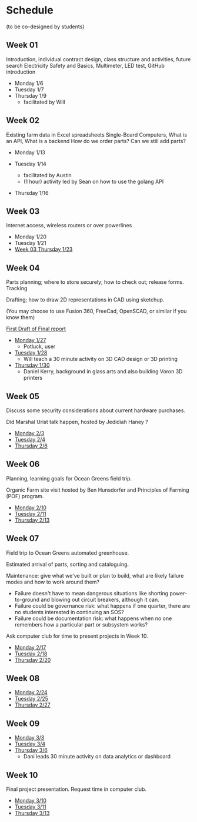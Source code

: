 # Schedule


(to be co-designed by students)

## Week 01

Introduction, individual contract design, class structure and activities, future search Electricity Safety and Basics, Multimeter, LED test, GitHub introduction

* Monday 1/6
* Tuesday 1/7
* Thursday 1/9
  * facilitated by Will   

## Week 02

Existing farm data in Excel spreadsheets Single-Board Computers, What is an API, What is a backend
How do we order parts? Can we still add parts?

* Monday 1/13
* Tuesday 1/14
  * facilitated by Austin
  * (1 hour) activity led by Sean on how to use the golang API

* Thursday 1/16

## Week 03

Internet access, wireless routers or over powerlines

* Monday 1/20
* Tuesday 1/21   
* [Week 03 Thursday 1/23](week-03/Thursday.md)

## Week 04

Parts planning; where to store securely; how to check out; release forms.
Tracking

Drafting; how to draw 2D representations in CAD using sketchup.

(You may choose to use Fusion 360, FreeCad, OpenSCAD, or similar if you know them) 

[First Draft of Final report]()

* [Monday 1/27](week-04/Monday.md)
  * Potluck, user
* [Tuesday 1/28](week-04/Tuesday.md)
  * Will teach a 30 minute activity on 3D CAD design or 3D printing
* [Thursday 1/30](week-04/Thursday.md)
  * Daniel Kerry, background in glass arts and also building Voron 3D printers

## Week 05

Discuss some security considerations about current hardware purchases.

Did Marshal Urist talk happen, hosted by Jedidiah Haney ?

* [Monday 2/3](week-05/Monday.md)
* [Tuesday 2/4](week-05/Tuesday.md)   
* [Thursday 2/6](week-05/Thursday.md)

## Week 06

Planning, learning goals for Ocean Greens field trip.

Organic Farm site visit hosted by Ben Hunsdorfer and Principles of Farming (POF) program.

* [Monday 2/10](week-06/Monday.md)
* [Tuesday 2/11](week-06/Tuesday.md)  
* [Thursday 2/13](week-06/Thursday.md)

## Week 07

Field trip to Ocean Greens automated greenhouse.

Estimated arrival of parts, sorting and cataloguing.

Maintenance: give what we've built or plan to build, what are likely failure modes and how to work around them?
* Failure doesn't have to mean dangerous situations like shorting power-to-ground and blowing out circuit breakers, although it can.
* Failure could be governance risk: what happens if one quarter, there are no students interested in continuing an SOS?
* Failure could be documentation risk: what happens when no one remembers how a particular part or subsystem works?

Ask computer club for time to present projects in Week 10.

* [Monday 2/17](week-07/Monday.md)
* [Tuesday 2/18](week-07/Tuesday.md)   
* [Thursday 2/20](week-07/Thursday.md)

## Week 08

* [Monday 2/24](week-08/Monday.md)
* [Tuesday 2/25](week-08/Tuesday.md)   
* [Thursday 2/27](week-08/Thursday.md)

## Week 09

* [Monday 3/3](week-09/Monday.md)
* [Tuesday 3/4](week-09/Tuesday.md)   
* [Thursday 3/6](week-09/Thursday.md)
  * Dani leads 30 minute activity on data analytics or dashboard

## Week 10

Final project presentation.
Request time in computer club.

* [Monday 3/10](week-10/Monday.md)
* [Tuesday 3/11](week-10/Tuesday.md)   
* [Thursday 3/13](week-10/Thursday.md)
